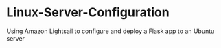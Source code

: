 # Linux-Server-Configuration
Using Amazon Lightsail to configure and deploy a Flask app to an Ubuntu server
